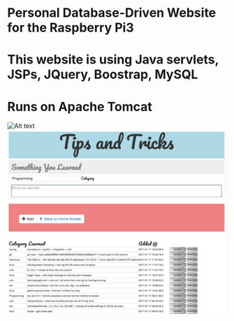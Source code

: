 # Personal Database-Driven Website for the Raspberry Pi3


# This website is using Java servlets, JSPs, JQuery, Boostrap, MySQL

# Runs on Apache Tomcat

![Alt text](/welcome.png?raw=true)
![Alt text](/tips.png?raw=true)


